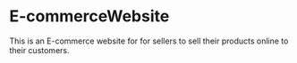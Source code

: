 # E-commerceWebsite
This is an E-commerce website for for sellers to sell their products online to their customers.
